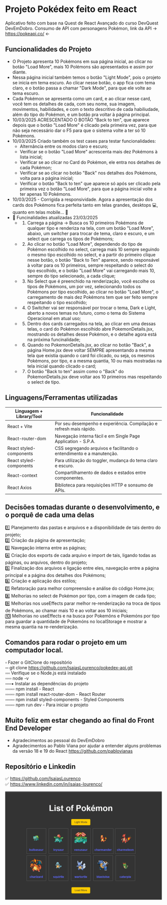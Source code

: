 
# Projeto Pokédex feito em React

Aplicativo feito com base na Quest de React Avançado do curso DevQuest DevEmDobro. Consumo de API com personagens Pokémon, link da API → https://pokeapi.co/ ←

## Funcionalidades do Projeto

- O Projeto apresenta 10 Pokémons em sua página inicial, ao clicar no botão "Load More", mais 10 Polémons são apresentados e assim por diante. 
- Nessa página inicial também temos o botão "Light Mode", pois o projeto se inicia em tema escuro. Ao clicar nesse botão, o app fica com tema claro, e o botão passa a chamar "Dark Mode", para que ele volte ao tema escuro.
- Cada Pokémon se apresenta como um card, e ao clicar nesse card, você tem os detalhes de cada, com seu nome, sua imagem, movimentos, habilidades, e com o texto descritivo de cada habiliudade, além do tipo do Pokémon, e um botão pra voltar à página principal.
- 10/03/2025 ACRESCENTADO O BOTÃO "Back to ten", que aparece depois que o botão "Load More" é clicado pela primeira vez, para que não seja necessário dar o F5 para que o sistema volte a ter só 10 Pokémons.
- 10/03/2025 Criado também os test cases para testar funcionalidades:
    - Alternância entre os modos claro e escuro;
    - Verificar se o botão "Load More" acrescenta mais dez Pokémons à lista inicial;
    - Verificar se ao clicar no Card do Pokémon, ele entra nos detalhes de cada Pokémon;
    - Verificar se ao clicar no botão "Back" nos detalhes dos Pokémons, volta para a página inicial;
    - Verificar o botão "Back to ten" que aparece só após ser clicado pela primeira vez o botão "Load More", para que a página inicial volte a ter apenas 10 Pokémons.
- 10/03/2025 - Corrigida a responsividade. Agora a apresentação dos cards dos Pokémons fica perfeita tanto em telas grandes, desktops 💻, quanto em telas mobile... 📱
- 🚥 Funcinalidades atualizadas 23/03/2025<br>
    - 1. Carrega a página → Busca os 10 primeiros Pokémons de qualquer tipo e renderiza na tela, com um botão "Load More", abaixo, um switcher para trocar de tema, claro e escuro, e um select que carrega os tipos de Pokémons;<br>
    - 2. Ao clicar no botão "Load More", dependendo do tipo de Pokémon escolhido no select, carrega mais 10 sempre seguindo o mesmo tipo escolhido no select, e a partir do primeiro clique nesse botão, o botão "Back to Ten" aparece, sendo responsável à voltar para os 10 primeiros, sempre respeitando o select do tipo escolhido, e o botão "Load More" vai carregando mais 10, sempre do tipo selecionado, a cada clique;
    - 3. No Select que é preenchido na renderização, você escolhe os tipos de Pokémons, um por vez, selecionando todos os Pokémons por tipo escolhido, ao clicar no botão "Load More", o carregamento de mais dez Pokémons tem que ser feito sempre respeitando o tipo escolhido;
    - 4. O Switcher vai ser responsável por trocar o tema, Dark e Light, aberto a novos temas no futuro, como o tema do Sistema Operacional em atual uso;
    - 5. Dentro dos cards carregados na tela, ao clicar em uma dessas telas, o card do Pokémon escolhido abre PokemonDetails.jsx, mostrando os detalhes desse Pokémon, e o detalhe agora está na próxima funcinalidade;
    - 6. Quando no PokemonDetails.jsx, ao clicar no botão "Back", a página Home.jsx deve voltar SEMPRE apresentando a mesma tela que existia quando o card foi clicado, ou seja, os mesmos Pokémons, por tipo, e a mesma quantia, 10 ou mais mostradas na tela inicial quando clicado o card;
    - 7. O botão "Back to ten" assim como o "Back" do PokemonDetails.jsx deve voltar aos 10 primeiros mas respeitando o select de tipo.

## Linguagens/Ferramentas utilizadas

| Linguagem + Library/Tool  |                       Funcionalidade                                       |
|---------------------------|----------------------------------------------------------------------------|
| React + Vite              | Por seu desempenho e experiência. Compilação e refresh mais rápido.        |
| React-router-dom          | Navegação interna fácil e em Single Page Application - S.P.A.              |
| React styled-components   | CSS segregando arquivos e facilitando o entendimento e a manutenção.       |
| React styled-components   | Para utilização do toggler, mudança do tema claro e escuro.                |
| React-context             | Compartilhamento de dados e estados entre componentes.                     |
| React Axios               | Biblioteca para requisições HTTP e sonsumo de APIs.                        |

## Decisões tomadas durante o desenvolvimento, e o porquê de cada uma delas

1️⃣ Planejamento das pastas e arquivos e a disponibilidade de tais dentro do projeto;<br>
2️⃣ Criação da página de apresentação;<br>
3️⃣ Navegação interna entre as páginas;<br>
4️⃣ Criação dos exports de cada arquivo e import de tais, ligando todas as páginas, ou arquivos, dentro do projeto;<br>
5️⃣ Finalização dos arquivos e ligação entre eles, navegação entre a página principal e a página dos detalhes dos Pokémons;<br>
6️⃣ Criação e aplicação dos estilos;<br>
7️⃣ Refatoração para melhor compreensão e análise do código Home.jsx;<br>
8️⃣ Melhorias no select de Pokémon por tipo, com a imagem de cada tipo;<br>
9️⃣ Melhorias nos useEffects parar melhor re-renderização na troca de tipos de Pokémons, ao chamar mais 10 e ao voltar aos 10 iniciais;<br>
🔟 Melhorias no useEffects e na busca por Pokemõns e Pokemóns por tipo para guardar a quantidade de Pokemóns no localStorage e mostrar a mesma quantia na re-renderização.

## Comandos para rodar o projeto em um computador local.

▫ Fazer o GitClone do repositório<br>
▫▫ git clone https://github.com/IsaiasLourenco/pokedex-api.git<br>
▫▫▫ Verifique se o Node.js está instalado<br>
▫▫▫▫ node -v<br>
▫▫▫▫▪ Instalar as dependências do projeto<br>
▫▫▫▫▫▫ npm install - React<br>
▫▫▫▫▫▫ npm install react-router-dom - React Router<br>
▫▫▫▫▫▫ npm install styled-components - Styled Components<br>
▫▫▫▫▫▫ npm run dev - Para iniciar o projeto

## Muito feliz em estar chegando ao final do Front End Developer

- Agradecimentos ao pessoal do DevEmDobro
- Agradecimentos ao Pablo Viana por ajudar a entender alguns problemas da versão 18 e 19 do React https://github.com/pablovianas

## Reposítório e Linkedin

✅ https://github.com/IsaiasLourenco<br>
✅ https://www.linkedin.com/in/isaias-lourenco/

<img src="./public/pokemonApi.gif" alt="DeliveringAPI">

